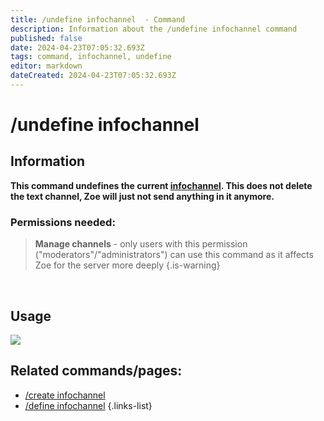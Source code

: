 ```yaml
---
title: /undefine infochannel  - Command
description: Information about the /undefine infochannel command
published: false
date: 2024-04-23T07:05:32.693Z
tags: command, infochannel, undefine
editor: markdown
dateCreated: 2024-04-23T07:05:32.693Z
---
```


# /undefine infochannel
## Information
**This command undefines the current [infochannel](/en/features/infoChannel). This does not delete the text channel, Zoe will just not send anything in it anymore.**
<br>

### Permissions needed:
>**Manage channels** - only users with this permission ("moderators"/"administrators") can use this command as it affects Zoe for the server more deeply {.is-warning}

<br>

## Usage
![](/new_undefine_infochannel.gif)
<br>
 
## Related commands/pages:
-   [/create infochannel](/en/commands/create/infoChannel/)
-   [/define infochannel](/en/commands/define/infoChannel/)
{.links-list}